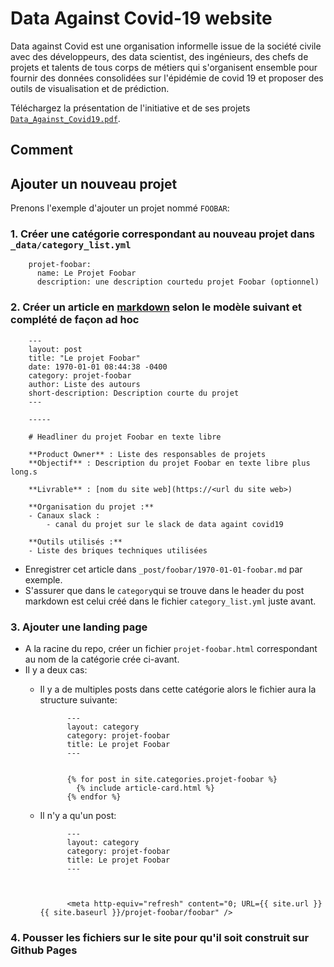 # Data Against Covid-19 website

Data against Covid est une organisation informelle issue de la société civile avec des développeurs, des data scientist, des ingénieurs, des chefs de projets et talents de tous corps de métiers qui s'organisent ensemble pour fournir des données consolidées sur l'épidémie de covid 19 et proposer des outils de visualisation et de prédiction.

Téléchargez la présentation de l'initiative et de ses projets [`Data_Against_Covid19.pdf`](https://drive.google.com/file/d/11enKiBPKxGW4b0eLi_IlN68MbXGdk7nc/view).

## Comment

## Ajouter un nouveau projet

Prenons l'exemple d'ajouter un projet nommé `FOOBAR`:

### 1. Créer une catégorie correspondant au nouveau projet dans `_data/category_list.yml`
	
		projet-foobar:
		  name: Le Projet Foobar
		  description: une description courtedu projet Foobar (optionnel)
	
	  
### 2. Créer un article en [markdown](https://wprock.fr/blog/markdown-syntaxe/) selon le modèle suivant et complété de façon ad hoc
		
		---
		layout: post
		title: "Le projet Foobar"
		date: 1970-01-01 08:44:38 -0400 
		category: projet-foobar
		author: Liste des autours
		short-description: Description courte du projet
		---
		
		-----
		
		# Headliner du projet Foobar en texte libre
		
		**Product Owner** : Liste des responsables de projets		
		**Objectif** : Description du projet Foobar en texte libre plus long.s
		
		**Livrable** : [nom du site web](https://<url du site web>)
		
		**Organisation du projet :**
		- Canaux slack :
		    - canal du projet sur le slack de data againt covid19
		
		**Outils utilisés :**
		- Liste des briques techniques utilisées

- Enregistrer cet article dans `_post/foobar/1970-01-01-foobar.md` par exemple.
- S'assurer que dans le `category`qui se trouve dans le header du post markdown est celui créé dans le fichier `category_list.yml` juste avant.

	
### 3. Ajouter une landing page

- A la racine du repo, créer un fichier `projet-foobar.html` correspondant au nom de la catégorie crée ci-avant.
- Il y a deux cas:
	- Il y a de multiples posts dans cette catégorie alors le fichier aura la structure suivante:

				---
				layout: category
				category: projet-foobar
				title: Le projet Foobar
				---
				
				
				{% for post in site.categories.projet-foobar %}
				  {% include article-card.html %}
				{% endfor %}

		
	- Il n'y a qu'un post:

				---
				layout: category
				category: projet-foobar
				title: Le projet Foobar
				---
				
				
				
				<meta http-equiv="refresh" content="0; URL={{ site.url }}{{ site.baseurl }}/projet-foobar/foobar" />
				
### 4. Pousser les fichiers sur le site pour qu'il soit construit sur Github Pages

				
	


